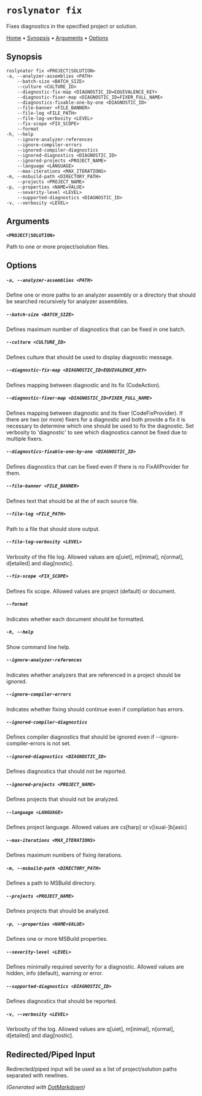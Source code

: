 ﻿
# `roslynator fix`

Fixes diagnostics in the specified project or solution\.

[Home](README.md) &#x2022; [Synopsis](#Synopsis) &#x2022; [Arguments](#Arguments) &#x2022; [Options](#Options)

## Synopsis

```
roslynator fix <PROJECT|SOLUTION>
-a, --analyzer-assemblies <PATH>
    --batch-size <BATCH_SIZE>
    --culture <CULTURE_ID>
    --diagnostic-fix-map <DIAGNOSTIC_ID=EQUIVALENCE_KEY>
    --diagnostic-fixer-map <DIAGNOSTIC_ID=FIXER_FULL_NAME>
    --diagnostics-fixable-one-by-one <DIAGNOSTIC_ID>
    --file-banner <FILE_BANNER>
    --file-log <FILE_PATH>
    --file-log-verbosity <LEVEL>
    --fix-scope <FIX_SCOPE>
    --format
-h, --help
    --ignore-analyzer-references
    --ignore-compiler-errors
    --ignored-compiler-diagnostics
    --ignored-diagnostics <DIAGNOSTIC_ID>
    --ignored-projects <PROJECT_NAME>
    --language <LANGUAGE>
    --max-iterations <MAX_ITERATIONS>
-m, --msbuild-path <DIRECTORY_PATH>
    --projects <PROJECT_NAME>
-p, --properties <NAME=VALUE>
    --severity-level <LEVEL>
    --supported-diagnostics <DIAGNOSTIC_ID>
-v, --verbosity <LEVEL>
```

## Arguments

**`<PROJECT|SOLUTION>`**

Path to one or more project/solution files\.

## Options

##### `-a, --analyzer-assemblies <PATH>`

Define one or more paths to an analyzer assembly or a directory that should be searched recursively for analyzer assemblies\.

##### `--batch-size <BATCH_SIZE>`

Defines maximum number of diagnostics that can be fixed in one batch\.

##### `--culture <CULTURE_ID>`

Defines culture that should be used to display diagnostic message\.

##### `--diagnostic-fix-map <DIAGNOSTIC_ID=EQUIVALENCE_KEY>`

Defines mapping between diagnostic and its fix \(CodeAction\)\.

##### `--diagnostic-fixer-map <DIAGNOSTIC_ID=FIXER_FULL_NAME>`

Defines mapping between diagnostic and its fixer \(CodeFixProvider\)\. If there are two \(or more\) fixers for a diagnostic and both provide a fix it is necessary to determine which one should be used to fix the diagnostic\. Set verbosity to 'diagnostic' to see which diagnostics cannot be fixed due to multiple fixers\.

##### `--diagnostics-fixable-one-by-one <DIAGNOSTIC_ID>`

Defines diagnostics that can be fixed even if there is no FixAllProvider for them\.

##### `--file-banner <FILE_BANNER>`

Defines text that should be at the of each source file\.

##### `--file-log <FILE_PATH>`

Path to a file that should store output\.

##### `--file-log-verbosity <LEVEL>`

Verbosity of the file log\. Allowed values are q\[uiet\], m\[inimal\], n\[ormal\], d\[etailed\] and diag\[nostic\]\.

##### `--fix-scope <FIX_SCOPE>`

Defines fix scope\. Allowed values are project \(default\) or document\.

##### `--format`

Indicates whether each document should be formatted\.

##### `-h, --help`

Show command line help\.

##### `--ignore-analyzer-references`

Indicates whether analyzers that are referenced in a project should be ignored\.

##### `--ignore-compiler-errors`

Indicates whether fixing should continue even if compilation has errors\.

##### `--ignored-compiler-diagnostics`

Defines compiler diagnostics that should be ignored even if \-\-ignore\-compiler\-errors is not set\.

##### `--ignored-diagnostics <DIAGNOSTIC_ID>`

Defines diagnostics that should not be reported\.

##### `--ignored-projects <PROJECT_NAME>`

Defines projects that should not be analyzed\.

##### `--language <LANGUAGE>`

Defines project language\. Allowed values are cs\[harp\] or v\[isual\-\]b\[asic\]

##### `--max-iterations <MAX_ITERATIONS>`

Defines maximum numbers of fixing iterations\.

##### `-m, --msbuild-path <DIRECTORY_PATH>`

Defines a path to MSBuild directory\.

##### `--projects <PROJECT_NAME>`

Defines projects that should be analyzed\.

##### `-p, --properties <NAME=VALUE>`

Defines one or more MSBuild properties\.

##### `--severity-level <LEVEL>`

Defines minimally required severity for a diagnostic\. Allowed values are hidden, info \(default\), warning or error\.

##### `--supported-diagnostics <DIAGNOSTIC_ID>`

Defines diagnostics that should be reported\.

##### `-v, --verbosity <LEVEL>`

Verbosity of the log\. Allowed values are q\[uiet\], m\[inimal\], n\[ormal\], d\[etailed\] and diag\[nostic\]\.

## Redirected/Piped Input

Redirected/piped input will be used as a list of project/solution paths separated with newlines.

*\(Generated with [DotMarkdown](https://github.com/JosefPihrt/DotMarkdown)\)*
